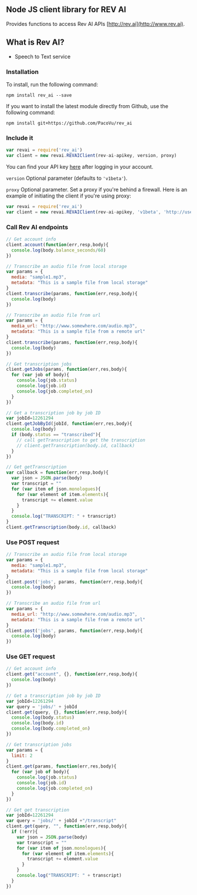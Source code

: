 ## Node JS client library for REV AI
Provides functions to access Rev AI APIs [http://rev.ai](http://www.rev.ai).

## What is Rev AI?
* Speech to Text service


### Installation
To install, run the following command:
```
npm install rev_ai --save
```
If you want to install the latest module directly from Github, use the following command:
```
npm install git+https://github.com/PacoVu/rev_ai
```

### Include it
```js
var revai = require('rev_ai')
var client = new revai.REVAIClient(rev-ai-apikey, version, proxy)
```
You can find your API key [here](https://www.rev.ai/settings) after logging in your account.

`version` Optional parameter (defaults to `'v1beta'`).

`proxy` Optional parameter. Set a proxy if you're behind a firewall. Here is an example of initiating the client if you're using proxy:
```js
var revai = require('rev_ai')
var client = new revai.REVAIClient(rev-ai-apikey, 'v1beta', 'http://user:pass@proxy.server.com:3128')
```
### Call Rev AI endpoints
```js
// Get account info
client.account(function(err,resp,body){
  console.log(body.balance_seconds/60)
})

// Transcribe an audio file from local storage
var params = {
  media: "sample1.mp3",
  metadata: "This is a sample file from local storage"
}
client.transcribe(params, function(err,resp,body){
  console.log(body)
})

// Transcribe an audio file from url
var params = {
  media_url: "http://www.somewhere.com/audio.mp3",
  metadata: "This is a sample file from a remote url"
}
client.transcribe(params, function(err,resp,body){
  console.log(body)
})

// Get transcription jobs
client.getJobs(params, function(err,res,body){
  for (var job of body){
    console.log(job.status)
    console.log(job.id)
    console.log(job.completed_on)
  }
})

// Get a transcription job by job ID
var jobId=12261294
client.getJobById(jobId, function(err,res,body){
  console.log(body)
  if (body.status == "transcribed"){
    // call getTranscription to get the transcription
    // client.getTranscription(body.id, callback)
  }
})

// Get getTranscription
var callback = function(err,resp,body){
  var json = JSON.parse(body)
  var transcript = ""
  for (var item of json.monologues){
    for (var element of item.elements){
      transcript += element.value
    }
  }
  console.log("TRANSCRIPT: " + transcript)
}
client.getTranscription(body.id, callback)
```

### Use POST request
```js
// Transcribe an audio file from local storage
var params = {
  media: "sample1.mp3",
  metadata: "This is a sample file from local storage"
}
client.post('jobs', params, function(err,resp,body){
  console.log(body)
})

// Transcribe an audio file from url
var params = {
  media_url: "http://www.somewhere.com/audio.mp3",
  metadata: "This is a sample file from a remote url"
}
client.post('jobs', params, function(err,resp,body){
  console.log(body)
})
```

### Use GET request
```js
// Get account info
client.get("account", {}, function(err,resp,body){
  console.log(body)
})

// Get a transcription job by job ID
var jobId=12261294
var query = 'jobs/' + jobId
client.get(query, {}, function(err,resp,body){
  console.log(body.status)
  console.log(body.id)
  console.log(body.completed_on)
})

// Get transcription jobs
var params = {
  limit: 2
}
client.get(params, function(err,res,body){
  for (var job of body){
    console.log(job.status)
    console.log(job.id)
    console.log(job.completed_on)
  }
})

// Get get transcription
var jobId=12261294
var query = 'jobs/' + jobId +"/transcript"
client.get(query, "", function(err,resp,body){
  if (!err){
    var json = JSON.parse(body)
    var transcript = ""
    for (var item of json.monologues){
      for (var element of item.elements){
        transcript += element.value
      }
    }
    console.log("TRANSCRIPT: " + transcript)
  }
})
```
